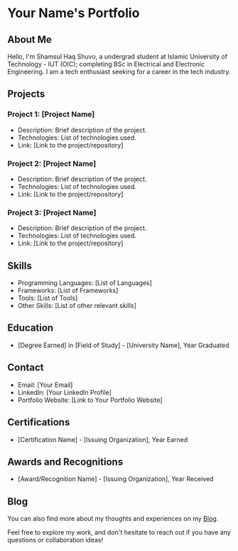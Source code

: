 # Your Name's Portfolio

## About Me

Hello, I'm Shamsul Haq Shuvo, a undergrad student at Islamic University of Technology - IUT (OIC); completing BSc in Electrical and Electronic Engineering. I am a tech enthusiast seeking for a career in the tech industry.


## Projects

### Project 1: [Project Name]

- Description: Brief description of the project.
- Technologies: List of technologies used.
- Link: [Link to the project/repository]

### Project 2: [Project Name]

- Description: Brief description of the project.
- Technologies: List of technologies used.
- Link: [Link to the project/repository]

### Project 3: [Project Name]

- Description: Brief description of the project.
- Technologies: List of technologies used.
- Link: [Link to the project/repository]

## Skills

- Programming Languages: [List of Languages]
- Frameworks: [List of Frameworks]
- Tools: [List of Tools]
- Other Skills: [List of other relevant skills]

## Education

- [Degree Earned] in [Field of Study] - [University Name], Year Graduated

## Contact

- Email: [Your Email]
- LinkedIn: [Your LinkedIn Profile]
- Portfolio Website: [Link to Your Portfolio Website]

## Certifications

- [Certification Name] - [Issuing Organization], Year Earned

## Awards and Recognitions

- [Award/Recognition Name] - [Issuing Organization], Year Received

## Blog

You can also find more about my thoughts and experiences on my [Blog](link-to-your-blog).

Feel free to explore my work, and don't hesitate to reach out if you have any questions or collaboration ideas!
